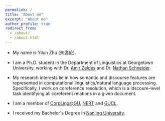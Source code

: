 ```yaml
---
permalink: /
title: "About me"
excerpt: "About me"
author_profile: true
redirect_from:
  - /about/
  - /about.html
---
```


- My name is Yilun Zhu (朱逸伦).

- I am a Ph.D. student in the Department of Linguistics at Georgetown University, working with Dr. <a href="https://corpling.uis.georgetown.edu/amir/">Amir Zeldes</a> and Dr. <a href="http://people.cs.georgetown.edu/nschneid/">Nathan Schneider</a>.

- My research interests lie in how semantic and discourse features are represented in computational linguistics/natural language processing. Specifically, I work on coreference resolution, which is a idscoure-level task identifying all coreferent relations in a given document.

- I am a member of <a href="https://corpling.uis.georgetown.edu/corpling/">CorpLing@GU</a>, <a href="http://nert.georgetown.edu/">NERT</a> and <a href="http://people.cs.georgetown.edu/nschneid/GUCL/">GUCL</a>.

- I received my Bachelor's Degree in <a href="https://www.nju.edu.cn/">Nanjing University</a>.